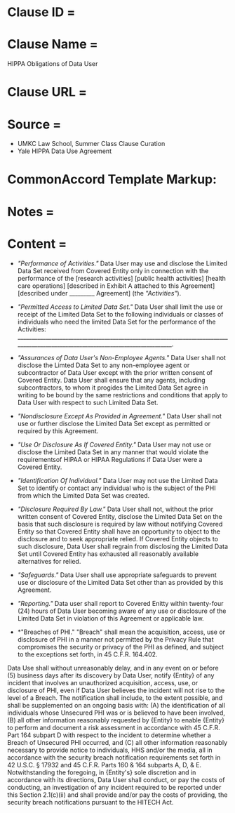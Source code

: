 # Clause ID = 


# Clause Name = 
HIPPA Obligations of Data User
# Clause URL = 

# Source = 
* UMKC Law School, Summer Class Clause Curation
* Yale HIPPA Data Use Agreement

# CommonAccord Template Markup:   

# Notes = 

# Content = 
* *"Performance of Activities."* Data User may use and disclose the Limited Data Set received from Covered Entity only in connection with the performance of the [research activities] [public health activities] [health care operations] [described in Exhibit A attached to this Agreement] [described under _________ Agreement] (the *"Activities"*).
* *"Permitted Access to Limited Data Set."* Data User shall limit the use or receipt of the Limited Data Set to the following individuals or classes of individuals who need the limited Data Set for the performance of the Activities:
__________________________________________________________________________________________________________________________________.

* *"Assurances of Data User's Non-Employee Agents."* Data User shall not disclose the Limted Data Set to any non-employee agent or subcontractor of Data User except with the prior written consent of Covered Entity. Data User shall ensure that any agents, including subcontractors, to whom it progides the Limited Data Set agree in writing to be bound by the same restrictions and conditions that apply to Data User with respect to such Limited Data Set.
* *"Nondisclosure Except As Provided in Agreement."* Data User shall not use or further disclose the Limited Data Set except as permitted or required by this Agreement.
* *"Use Or Disclosure As If Covered Entity."* Data User may not use or disclose the Limited Data Set in any manner that would violate the requirementsof HIPAA or HIPAA Regulations if Data User were a Covered Entity.
* *"Identification Of Individual."* Data User may not use the Limited Data Set to identify or contact any individual who is the subject of the PHI from which the Limited Data Set was created.
* *"Disclosure Required By Law."* Data User shall not, without the prior written consent of Covered Entity, disclose the Limited Data Set on the basis that such disclosure is required by law without notifying Covered Entity so that Covered Entity shall have an opportunity to object to the disclosure and to seek appropriate relied. If Covered Entity objects to such disclosure, Data User shall regrain from disclosing the Limited Data Set until Covered Entity has exhausted all reasonably available alternatives for relied.
* *"Safeguards."* Data User shall use appropriate safeguards to prevent use or disclosure of the Limited Data Set other than as provided by this Agreement.
* *"Reporting."* Data user shall report to Covered Enitty within twenty-four  (24) hours of Data User becoming aware of any use or disclosure of the Limited Data Set in violation of this Agreement or applicable law.
* *"Breaches of PHI." "Breach" shall mean the acquisition, access, use or disclosure of PHI in a manner not permitted by the Privacy Rule that compromises the security or privacy of the PHI as defined, and subject to the exceptions set forth, in 45 C.F.R. 164.402.

Data Use shall without unreasonably delay, and in any event on or before (5) business days after its discovery by Data User, notify {Entity} of any incident that involves an unauthorized acquisition, access, use, or disclosure of PHI, even if Data User believes the incident will not rise to the level of a Breach. The notification shall include, to the extent possible, and shall be supplemented on an ongoing basis with: (A) the identification of all individuals whose Unsecured PHI was or is believed to have been involved, (B) all other information reasonably requested by {Entity} to enable {Entity} to perform and document a risk assessment in accordance with 45 C.F.R. Part 164 subpart D with respect to the incident to determine whether a Breach of Unsecured PHI occurred, and (C) all other information  reasonably necessary to provide notice to individuals, HHS and/or the media, all in accordance with the security breach notification requirements set forth in 42 U.S.C. § 17932 and 45 C.F.R. Parts 160 & 164 subparts A, D, & E. Notwithstanding the foregoing, in {Entity's} sole discretion and in accordance with its directions, Data User shall conduct, or pay the costs of conducting, an investigation of any incident required to be reported under this Section 2.1(c)(ii) and shall provide and/or pay the costs of providing, the security breach notifications pursuant to the HITECH Act.
